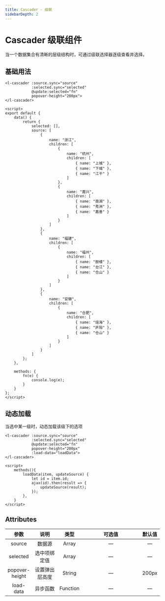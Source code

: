 ```yaml
---
title: Cascader - 级联
sidebarDepth: 2
---
```


# Cascader 级联组件 <Badge text="beta" type="warn"/>

当一个数据集合有清晰的层级结构时，可通过级联选择器逐级查看并选择。

## 基础用法

<cascader-demo1 />

```vue
<l-cascader :source.sync="source"
            :selected.sync="selected"
            @update:selected="fn"
            popover-height="200px">
</l-cascader>

<script>
export default {
    data() {
        return {
            selected: [],
            source: [
                {
                    name: "浙江",
                    children: [
                        {
                            name: "杭州",
                            children: [
                                { name: "上城" },
                                { name: "下城" },
                                { name: "江干" }
                            ]
                        },
                        {
                            name: "嘉兴",
                            children: [
                                { name: "南湖" },
                                { name: "秀洲" },
                                { name: "嘉善" }
                            ]
                        }
                    ]
                },
                {
                    name: "福建",
                    children: [
                        {
                            name: "福州",
                            children: [
                                { name: "鼓楼" },
                                { name: "台江" },
                                { name: "仓山" }
                            ]
                        }
                    ]
                },
                {
                    name: "安徽",
                    children: [
                        {
                            name: "合肥",
                            children: [
                                { name: "瑶海" },
                                { name: "庐阳" },
                                { name: "仓山" }
                            ]
                        }
                    ]
                }
            ]
        };
    },

    methods: {
        fn(e) {
            console.log(e);
        }
    }
};
</script>
```

## 动态加载

当选中某一级时，动态加载该级下的选项

<cascader-demo2 />

```vue
<l-cascader :source.sync="source"
            :selected.sync="selected"
            @update:selected="fn"
            popover-height="200px"
            :load-data="loadData">
</l-cascader>

<script>
    methods(){
        loadData(item, updateSource) {
            let id = item.id;
            ajax(id).then(result => {
                updateSource(result);
            });
        },
    }
</script>
```

## Attributes

|      参数      |      说明      |   类型   | 可选值 | 默认值 |
| :------------: | :------------: | :------: | :----: | :----: |
|     source     |     数据源     |  Array   |   —    |   —    |
|    selected    |  选中项绑定值  |  Array   |   —    |   —    |
| popover-height | 设置弹出层高度 |  String  |   —    | 200px  |
|   load-data    |    异步函数    | Function |   —    |   —    |

<style>

table th:nth-child(2) {
    width: 100px;
}

table th:nth-child(4) {
    width: 290px;
}
</style>
